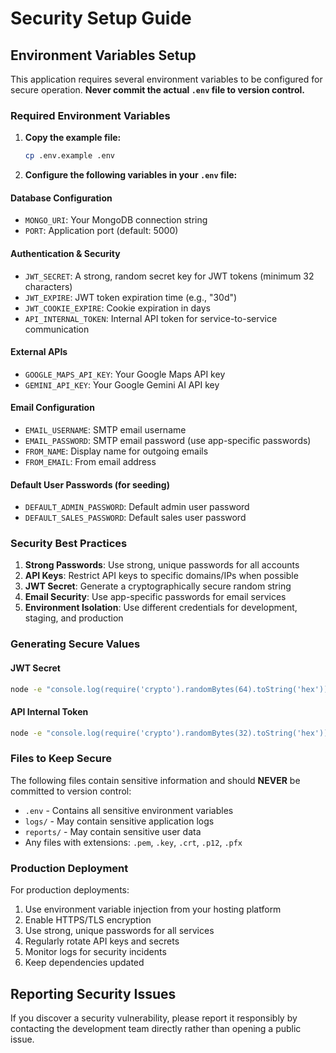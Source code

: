 # Security Setup Guide

## Environment Variables Setup

This application requires several environment variables to be configured for secure operation. **Never commit the actual `.env` file to version control.**

### Required Environment Variables

1. **Copy the example file:**
   ```bash
   cp .env.example .env
   ```

2. **Configure the following variables in your `.env` file:**

#### Database Configuration
- `MONGO_URI`: Your MongoDB connection string
- `PORT`: Application port (default: 5000)

#### Authentication & Security
- `JWT_SECRET`: A strong, random secret key for JWT tokens (minimum 32 characters)
- `JWT_EXPIRE`: JWT token expiration time (e.g., "30d")
- `JWT_COOKIE_EXPIRE`: Cookie expiration in days
- `API_INTERNAL_TOKEN`: Internal API token for service-to-service communication

#### External APIs
- `GOOGLE_MAPS_API_KEY`: Your Google Maps API key
- `GEMINI_API_KEY`: Your Google Gemini AI API key

#### Email Configuration
- `EMAIL_USERNAME`: SMTP email username
- `EMAIL_PASSWORD`: SMTP email password (use app-specific passwords)
- `FROM_NAME`: Display name for outgoing emails
- `FROM_EMAIL`: From email address

#### Default User Passwords (for seeding)
- `DEFAULT_ADMIN_PASSWORD`: Default admin user password
- `DEFAULT_SALES_PASSWORD`: Default sales user password

### Security Best Practices

1. **Strong Passwords**: Use strong, unique passwords for all accounts
2. **API Keys**: Restrict API keys to specific domains/IPs when possible
3. **JWT Secret**: Generate a cryptographically secure random string
4. **Email Security**: Use app-specific passwords for email services
5. **Environment Isolation**: Use different credentials for development, staging, and production

### Generating Secure Values

#### JWT Secret
```bash
node -e "console.log(require('crypto').randomBytes(64).toString('hex'))"
```

#### API Internal Token
```bash
node -e "console.log(require('crypto').randomBytes(32).toString('hex'))"
```

### Files to Keep Secure

The following files contain sensitive information and should **NEVER** be committed to version control:

- `.env` - Contains all sensitive environment variables
- `logs/` - May contain sensitive application logs
- `reports/` - May contain sensitive user data
- Any files with extensions: `.pem`, `.key`, `.crt`, `.p12`, `.pfx`

### Production Deployment

For production deployments:

1. Use environment variable injection from your hosting platform
2. Enable HTTPS/TLS encryption
3. Use strong, unique passwords for all services
4. Regularly rotate API keys and secrets
5. Monitor logs for security incidents
6. Keep dependencies updated

## Reporting Security Issues

If you discover a security vulnerability, please report it responsibly by contacting the development team directly rather than opening a public issue.